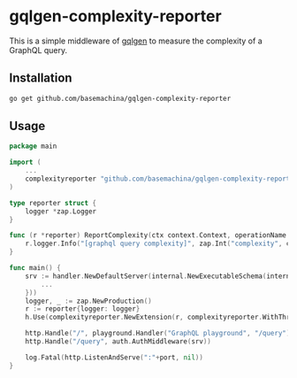 # gqlgen-complexity-reporter

This is a simple middleware of [gqlgen](https://gqlgen.com/) to measure the complexity of a GraphQL query.

## Installation

```bash
go get github.com/basemachina/gqlgen-complexity-reporter
```

## Usage

```go
package main

import (
    ...
    complexityreporter "github.com/basemachina/gqlgen-complexity-reporter"
)

type reporter struct {
    logger *zap.Logger
}

func (r *reporter) ReportComplexity(ctx context.Context, operationName string, complexity int) {
    r.logger.Info("[graphql query complexity]", zap.Int("complexity", complexity))
}

func main() {
    srv := handler.NewDefaultServer(internal.NewExecutableSchema(internal.Config{
        ...
    }))
    logger, _ := zap.NewProduction()
    r := reporter{logger: logger}
    h.Use(complexityreporter.NewExtension(r, complexityreporter.WithThreshold(100))) // 100 is the maximum complexity allowed

    http.Handle("/", playground.Handler("GraphQL playground", "/query"))
    http.Handle("/query", auth.AuthMiddleware(srv))

    log.Fatal(http.ListenAndServe(":"+port, nil))
}
```
